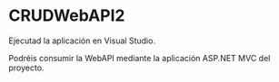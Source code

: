 # CRUDWebAPI2

Ejecutad la aplicación en Visual Studio.

Podréis consumir la WebAPI mediante la aplicación ASP.NET MVC del proyecto.
